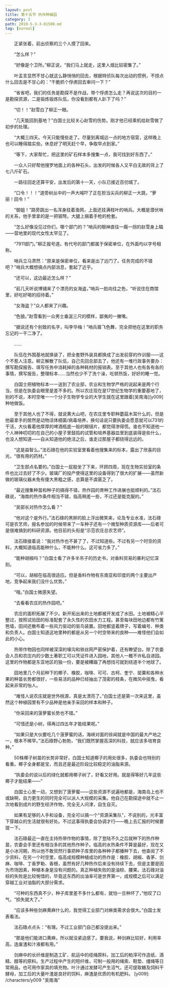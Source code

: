 ```yaml
---
layout: post
title: 第十五节 热作种植园
category: 3
path: 2010-5-3-3-01500.md
tag: [normal]
---
```


　　正紧张着，前出侦察的三个人摸了回来。

　　“怎么样？”

　　“好像是个卫所。”柳正说，“我们马上就走，这里人烟比较密集了。”

　　叶孟言显然不甘心就这么静悄悄的回去，根据特侦队每次出动的惯例，不捞点什么回去是不甘心的：“干脆抓个俘虏回去审问一下？”

　　“省省吧，我们的任务是勘探不是作战，带个俘虏怎么走？再说这次的目的一是勘探资源，二是锻炼锻炼队伍，你没看到都有人趴下了吗？”

　　“切！！”赵雪白了柳正一眼。

　　“几天能回到基地？”白国士比较关心赵雪的伤势。刚才他已经乘机给赵雪做了初步的处理。

　　“大概三四天。今天只能慢些走了。尽量到离城远一点的地方宿营，这样晚上也可以睡得踏实些。休息好了明天赶个早，争取早点到家。”

　　“等下，大家帮忙，把这里的矿石样本多搜集一点，我可找到好东西了。”

　　一众人只好帮他搜罗地面上的各种石头，出发的时候各人又平白无故的背上了七八斤矿石。

　　一路往回走还算平安，出发后的第十一天，小队已接近百仞城了。

　　“口令！！！”道旁树丛中的一声大喊吓了正在担当尖兵的柳正一大跳，“萝丽！回令！”

　　“御姐！”路旁跳出一名浑身挂着渔网，上面还挂满枝叶的哨兵。大概是潜伏哨的关系，他手里拿的是一把钢弩。大腿上捆着手枪的枪套。

　　“怎么好像没见过你们，哪个部门的？”哨兵的眼神直往一瘸一拐的赵雪身上瞄——营地里的现代女性太罕见了。

　　“7911部门。”柳正报号道。有代号的部门都属于保密单位，在外面均以字号相称。

　　哨兵立马肃然：“原来是保密单位，看来是出了远门了。任务完成的不错吧？”哨兵大概想搞点内部消息，套起了近乎。

　　“还可以，这边最近怎么样？”

　　“前几天听说博铺来了个漂亮的女海盗，”哨兵一脸向往之色，“听说住在商馆里，好吃好喝的招待着。”

　　“女海盗？”众人都来了兴趣。

　　“色狼。”赵雪看到一众男士垂涎三尺的模样，鄙夷的一撇嘴。

　　“据说还有个别致的名字，叫李华梅！”哨兵眉飞色舞，完全把他在这里的职务忘记的一干二净了。

　　……

　　队伍在外围基地就换装了，把全套野外装具都换成了出发前穿的作训服——这个不惹人注意。柳正解散了队伍，自己先回总部去了，他还有一堆行政事务要办：撰写勘探报告、填写任务中消耗掉的各种耗材的报销表。至于其他人也有各有各的事情，撰写报告，整理标本……当然也少不了洗个澡，吃顿热饭，好好的睡一觉。

　　白国士把植物标本一一送到了农业部，农业和生物学严格的说起来是两个行当，但是在执委会眼里是差不多的。所以农庄现在是17世纪生物学的重要基地了，别的不说，本时空唯一一个分子生物学专业的大学生就在这里跟着[吴南海][y009]种地做饭。

　　至于其他人也了不得，就说黄大山吧，在农庄里专职种蘑菇木耳什么的，但是他最拿手的居然是动物活体细菌/病毒培养，换句话说只要执委会愿意就可以731的干活，大伙看着他厚厚的啤酒瓶底一般的眼镜片，都觉得渗得慌。谁也不知道他一个人神神叨叨的在自己的小屋子里鼓捣的试管和培养基器皿里到底装得是些什么，也没人想知道——自从知道他的绝活之后，谁走过那屋子都绕得远远的。

　　“这是益智么。”法石碌在他的实验室里看着他搜集来的标本，露出了欣喜的目光，“很有用的药材。”

　　“卫生部点名要的。”白国士一屁股坐了下来，环顾四周，现在生物实验室的条件也比过去好了不少。玻璃厂的投产使得这里的设备得到了很大的扩展——虽然新做的玻璃仪器未免有傻大黑粗之感，总算是不虞匮乏了。

　　“最近搜集种苗和种子的搞得不错，热作园的育种工作进展也挺顺利的。”法石碌说，“海南的热作条件相当不错，临高稍差一些，不过还是能克服的。”

　　“吴部长对热作怎么看？”

　　“他对这个是外行。”法石碌的黑胖的脸上浮出微笑来，论及专业水准，法石碌可是农艺师，报名参加的时候带来了一车种子还有一个微型种质资源库——后者可是很难搞到的科研资源。他目前的头衔是“示范农庄总农艺师”。

　　法石碌接着说：“我对热作也不甚了了，不过知道些。不过有另一个时空的资料，大概知道临高能种什么，不能种什么。这可省力多了。”

　　“能种胡椒吗？”白国士看了许多半吊子的历史书，对香料贸易的暴利记忆深刻。

　　“可以，胡椒在临高很适应。但是香料作物有东南亚和印度的两个主要出产地，竞争起来我们没什么优势。”

　　“哦。”白国士微感失望。

　　“去看看农庄的热作园吧。”

　　农庄的面积拓展了不少。新开拓出来的土地都被开发成了水田。土地被精心平整过，按照试验田的标准配套了永久性的农田水力工程。甚至每块田地边都有竹篱笆墙，田间还散布着一些风力驱动的驱鸟装置。田地都竖着牌子，写着编号、种类和负责人。白国士知道这地里种的都是从另一个时空带来的良种——难怪他们会如此的小心。

　　热带作物园也同样被深深的壕沟和铁丝网严密保护着，还有瞭望台。除了农委会人员和农庄内的少数土著职工可以凭证件进入园地，其他人一概不许私自进园。这里的作物都是东亚地区的独一份，要是被糟蹋了再想找可就到绕道半个地球了。

　　园地里几个月前种下的椰子、橡胶，咖啡、可可、古柯、奎宁、罂粟和各种水果的种苗长势都很好，一些易活的品种已经抽出了茂密的枝条，在微风中摇曳，看起来非常的怡人。

　　“难怪人说农庄就是世外桃源，真是太漂亮了。”白国士还是第一次来这里，虽然这个种植园里有不少品种是他亲手采回的样本和种子。

　　“你采回来的菠萝蜜长势也不错。”

　　“可惜还是小树，得再过四五年才能结果呢。”

　　“如果只是大伙要吃几个菠萝蜜的话，海峡对面的徐闻就是中国的最大产地之一，根本不稀罕。”法石碌野心勃勃，“我们既然掌握高深的科技，就应该多培育良种。”

　　50株椰子树苗的长势非常好，白国士知道椰子的用处很多，执委会也特别的看重。椰子全身都是宝，而且还是最近阶段比较稳定的油脂来源。

　　“执委会的说以后的绿化就都用椰子树了，好看又好用。就是得等好几年这些椰子才能结果——”

　　白国士心里一动，又想到了菠萝蜜——这些资源不说遍地都是，海南岛上也不或缺啊，自力更生的同时完全可以派人大规模的采集。他自己在勘探途中就不止一次地看到成片的野生经济作物，完全无人问津，自生自灭。

　　如果有足够的人手和设备，完全可以搞一个“资源采集队”，不说别的，光丰富下穿越众的生活就很有好处。不过这事得执委会协调才行——晚上去汇报的时候要提一下。

　　法石碌最近一直在主持热带作物的事情，除了登陆不久之后就种下的热作种苗，农委会手里还有相当多的其他热作种子。临高的水热条件不算是最好，现在又是小冰河期，所以他不敢贸然行事把种子库里的各种种子都播种下去，他查阅了不少资料，在另一个时空里，临高成规模种植成功的热作是：橡胶、胡椒、香茅、剑麻、咖啡、丁香罗勒、香根，虽然有好几种热作后来没有持续下去，但是主要是因为市场因素，种植本身是没有问题的。真正种植失败的是油棕、腰果。法石碌对油棕的失败是比较惋惜的，毕竟这东西的出油率可是世界第一，成规模之后可以满足穿越工业对油脂的大部分需求。

　　“可种的东西真不少，种子库里差不多什么都有，就怕一旦种坏了，”他叹了口气，“损失就大了。”

　　“应该多种些剑麻黄麻什么的，我觉得工业部门对麻类需求会很大。”白国士发表看法。

　　法石碌点点头：“有理。不过工业部门自己都没提出来。”

　　“那是他们能进口黄麻，所以就没紧迫感了。要我说，种剑麻比较好，利用率高，连废渣和汁液都有用。”

　　剑麻中的长纤维是制造工矿、航运中的缆绳原料，加工后的粕滓可作造纸、酒精、醋等的原料。生产过程中产生的短纤维，可制一般用的绳索、鞋垫、缰绳等日常用品，也可用作家具的填充物。叶汁通过发酵可产生沼气，还可提取糖及饲料干酵母，加工后的大量叶渣是良好的饲料，麻渣是优质的有机肥料。
[y009]: /characters/y009 "吴南海"
